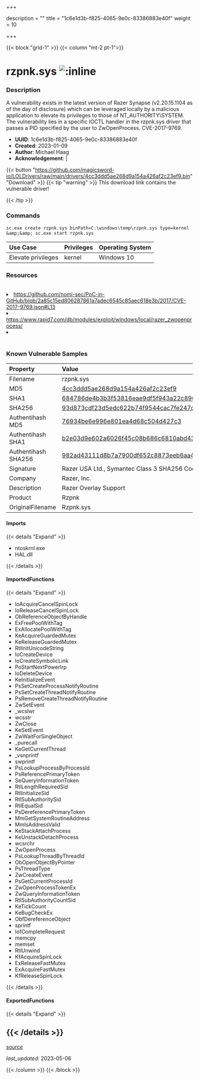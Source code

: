 +++

description = ""
title = "1c6e1d3b-f825-4065-9e0c-83386883e40f"
weight = 10

+++


{{< block "grid-1" >}}
{{< column "mt-2 pt-1">}}


# rzpnk.sys ![:inline](/images/twitter_verified.png) 


### Description

A vulnerability exists in the latest version of Razer Synapse (v2.20.15.1104 as of the day of disclosure) which can be leveraged locally by a malicious application to elevate its privileges to those of NT_AUTHORITY\SYSTEM. The vulnerability lies in a specific IOCTL handler in the rzpnk.sys driver that passes a PID specified by the user to ZwOpenProcess. CVE-2017-9769.
- **UUID**: 1c6e1d3b-f825-4065-9e0c-83386883e40f
- **Created**: 2023-01-09
- **Author**: Michael Haag
- **Acknowledgement**:  | [](https://twitter.com/)

{{< button "https://github.com/magicsword-io/LOLDrivers/raw/main/drivers/4cc3ddd5ae268d9a154a426af2c23ef9.bin" "Download" >}}
{{< tip "warning" >}}
This download link contains the vulnerable driver!

{{< /tip >}}

### Commands

```
sc.exe create rzpnk.sys binPath=C:\windows\temp\rzpnk.sys type=kernel &amp;&amp; sc.exe start rzpnk.sys
```

| Use Case | Privileges | Operating System | 
|:---- | ---- | ---- |
| Elevate privileges | kernel | Windows 10 |

### Resources
<br>
<li><a href="https://github.com/nomi-sec/PoC-in-GitHub/blob/2a85c15ed806287861a7adec6545c85aec618e3b/2017/CVE-2017-9769.json#L13">https://github.com/nomi-sec/PoC-in-GitHub/blob/2a85c15ed806287861a7adec6545c85aec618e3b/2017/CVE-2017-9769.json#L13</a></li>
<li><a href="https://www.rapid7.com/db/modules/exploit/windows/local/razer_zwopenprocess/">https://www.rapid7.com/db/modules/exploit/windows/local/razer_zwopenprocess/</a></li>
<li><a href=""></a></li>
<br>

### Known Vulnerable Samples

| Property           | Value |
|:-------------------|:------|
| Filename           | rzpnk.sys |
| MD5                | [4cc3ddd5ae268d9a154a426af2c23ef9](https://www.virustotal.com/gui/file/4cc3ddd5ae268d9a154a426af2c23ef9) |
| SHA1               | [684786de4b3b3f53816eae9df5f943a22c89601f](https://www.virustotal.com/gui/file/684786de4b3b3f53816eae9df5f943a22c89601f) |
| SHA256             | [93d873cdf23d5edc622b74f9544cac7fe247d7a68e1e2a7bf2879fad97a3ae63](https://www.virustotal.com/gui/file/93d873cdf23d5edc622b74f9544cac7fe247d7a68e1e2a7bf2879fad97a3ae63) |
| Authentihash MD5   | [76934be6e996e801ea4d68c504d427c3](https://www.virustotal.com/gui/search/authentihash%253A76934be6e996e801ea4d68c504d427c3) |
| Authentihash SHA1  | [b2e03d9e602a6026f45c08b686c6810abd43bfac](https://www.virustotal.com/gui/search/authentihash%253Ab2e03d9e602a6026f45c08b686c6810abd43bfac) |
| Authentihash SHA256| [982ad43111d8b7a7900df652c8873eeb6aa485bb429dee6c2ad44acf598bb5e6](https://www.virustotal.com/gui/search/authentihash%253A982ad43111d8b7a7900df652c8873eeb6aa485bb429dee6c2ad44acf598bb5e6) |
| Signature         | Razer USA Ltd., Symantec Class 3 SHA256 Code Signing CA, VeriSign   |
| Company           | Razer, Inc. |
| Description       | Razer Overlay Support |
| Product           | Rzpnk |
| OriginalFilename  | Rzpnk.sys |


#### Imports
{{< details "Expand" >}}
* ntoskrnl.exe
* HAL.dll

{{< /details >}}
#### ImportedFunctions
{{< details "Expand" >}}
* IoAcquireCancelSpinLock
* IoReleaseCancelSpinLock
* ObReferenceObjectByHandle
* ExFreePoolWithTag
* ExAllocatePoolWithTag
* KeAcquireGuardedMutex
* KeReleaseGuardedMutex
* RtlInitUnicodeString
* IoCreateDevice
* IoCreateSymbolicLink
* PoStartNextPowerIrp
* IoDeleteDevice
* KeInitializeEvent
* PsSetCreateProcessNotifyRoutine
* PsSetCreateThreadNotifyRoutine
* PsRemoveCreateThreadNotifyRoutine
* ZwSetEvent
* _wcslwr
* wcsstr
* ZwClose
* KeSetEvent
* ZwWaitForSingleObject
* _purecall
* KeGetCurrentThread
* _vsnprintf
* swprintf
* PsLookupProcessByProcessId
* PsReferencePrimaryToken
* SeQueryInformationToken
* RtlLengthRequiredSid
* RtlInitializeSid
* RtlSubAuthoritySid
* RtlEqualSid
* PsDereferencePrimaryToken
* MmGetSystemRoutineAddress
* MmIsAddressValid
* KeStackAttachProcess
* KeUnstackDetachProcess
* wcsrchr
* ZwOpenProcess
* PsLookupThreadByThreadId
* ObOpenObjectByPointer
* PsThreadType
* ZwCreateEvent
* PsGetCurrentProcessId
* ZwOpenProcessTokenEx
* ZwQueryInformationToken
* RtlSubAuthorityCountSid
* KeTickCount
* KeBugCheckEx
* ObfDereferenceObject
* sprintf
* IofCompleteRequest
* memcpy
* memset
* RtlUnwind
* KfAcquireSpinLock
* ExReleaseFastMutex
* ExAcquireFastMutex
* KfReleaseSpinLock

{{< /details >}}
#### ExportedFunctions
{{< details "Expand" >}}

{{< /details >}}
-----



[*source*](https://github.com/magicsword-io/LOLDrivers/tree/main/yaml/1c6e1d3b-f825-4065-9e0c-83386883e40f.yaml)

*last_updated:* 2023-05-06








{{< /column >}}
{{< /block >}}

